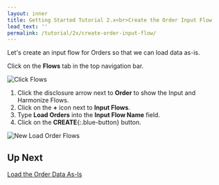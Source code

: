 ```yaml
---
layout: inner
title: Getting Started Tutorial 2.x<br>Create the Order Input Flow
lead_text: ''
permalink: /tutorial/2x/create-order-input-flow/
---
```


Let's create an input flow for Orders so that we can load data as-is.

<i class="fa fa-hand-pointer-o"></i> Click on the **Flows** tab in the top navigation bar.

![Click Flows]({{site.baseurl}}/images/2x/click-flows-3.png)

1. <i class="fa fa-hand-pointer-o"></i> Click the disclosure arrow next to **Order** to show the Input and Harmonize Flows.
1. <i class="fa fa-hand-pointer-o"></i> Click on the **+** icon next to **Input Flows**.
1. Type **Load Orders** into the **Input Flow Name** field.
1. <i class="fa fa-hand-pointer-o"></i> Click on the **CREATE**{:.blue-button} button.

![New Load Order Flows]({{site.baseurl}}/images/2x/create-load-order-flow.png)

## Up Next

[Load the Order Data As-Is](../load-orders-as-is/)
